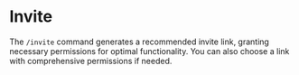 # Invite



The `/invite` command generates a recommended invite link, granting necessary permissions for optimal functionality. You can also choose a link with comprehensive permissions if needed.

